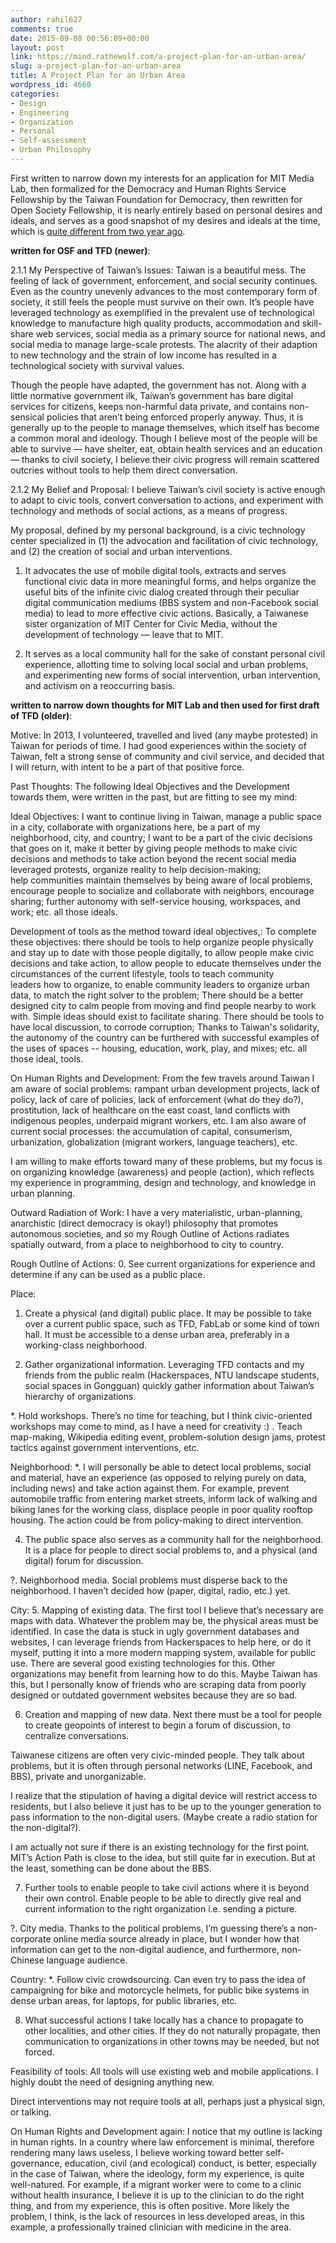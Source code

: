 ```yaml
---
author: rahil627
comments: true
date: 2015-09-08 00:56:09+00:00
layout: post
link: https://mind.rathewolf.com/a-project-plan-for-an-urban-area/
slug: a-project-plan-for-an-urban-area
title: A Project Plan for an Urban Area
wordpress_id: 4660
categories:
- Design
- Engineering
- Organization
- Personal
- Self-assessment
- Urban Philosophy
---
```


First written to narrow down my interests for an application for MIT Media Lab, then formalized for the Democracy and Human Rights Service Fellowship by the Taiwan Foundation for Democracy, then rewritten for Open Society Fellowship, it is nearly entirely based on personal desires and ideals, and serves as a good snapshot of my desires and ideals at the time, which is [quite different from two year ago](https://mind.rathewolf.com/a-personal-statement-for-design-and-technology).

**written for OSF and TFD (newer)**:

2.1.1 My Perspective of Taiwan’s Issues:
Taiwan is a beautiful mess. The feeling of lack of government, enforcement, and social security continues. Even as the country unevenly advances to the most contemporary form of society, it still feels the people must survive on their own. It’s people have leveraged technology as exemplified in the prevalent use of technological knowledge to manufacture high quality products, accommodation and skill-share web services, social media as a primary source for national news, and social media to manage large-scale protests. The alacrity of their adaption to new technology and the strain of low income has resulted in a technological society with survival values.

Though the people have adapted, the government has not. Along with a little normative government ilk, Taiwan’s government has bare digital services for citizens, keeps non-harmful data private, and contains non-sensical policies that aren’t being enforced properly anyway. Thus, it is generally up to the people to manage themselves, which itself has become a common moral and ideology. Though I believe most of the people will be able to survive — have shelter, eat, obtain health services and an education — thanks to civil society, I believe their civic progress will remain scattered outcries without tools to help them direct conversation.

2.1.2 My Belief and Proposal:
I believe Taiwan’s civil society is active enough to adapt to civic tools, convert conversation to actions, and experiment with technology and methods of social actions, as a means of progress.

My proposal, defined by my personal background, is a civic technology center specialized in (1) the advocation and facilitation of civic technology, and (2) the creation of social and urban interventions.

1. It advocates the use of mobile digital tools, extracts and serves functional civic data in more meaningful forms, and helps organize the useful bits of the infinite civic dialog created through their peculiar digital communication mediums (BBS system and non-Facebook social media) to lead to more effective civic actions. Basically, a Taiwanese sister organization of MIT Center for Civic Media, without the development of technology — leave that to MIT.

2. It serves as a local community hall for the sake of constant personal civil experience, allotting time to solving local social and urban problems, and experimenting new forms of social intervention, urban intervention, and activism on a reoccurring basis.


**written to narrow down thoughts for MIT Lab and then used for first draft of TFD (older)**:

Motive:
In 2013, I volunteered, travelled and lived (any maybe protested) in Taiwan for periods of time. I had good experiences within the society of Taiwan, felt a strong sense of community and civil service, and decided that I will return, with intent to be a part of that positive force.

Past Thoughts:
The following Ideal Objectives and the Development towards them, were written in the past, but are fitting to see my mind:

Ideal Objectives:
I want to continue living in Taiwan, manage a public space in a city, collaborate with organizations here, be a part of my neighborhood, city, and country; I want to be a part of the civic decisions that goes on it, make it better by giving people methods to make civic decisions and methods to take action beyond the recent social media leveraged protests, organize reality to help decision-making; help communities maintain themselves by being aware of local problems, encourage people to socialize and collaborate with neighbors, encourage sharing; further autonomy with self-service housing, workspaces, and work; etc. all those ideals.

Development of tools as the method toward ideal objectives,:
To complete these objectives: there should be tools to help organize people physically and stay up to date with those people digitally, to allow people make civic decisions and take action, to allow people to educate themselves under the circumstances of the current lifestyle, tools to teach community leaders how to organize, to enable community leaders to organize urban data, to match the right solver to the problem; There should be a better designed city to calm people from moving and find people nearby to work with. Simple ideas should exist to facilitate sharing. There should be tools to have local discussion, to corrode corruption; Thanks to Taiwan's solidarity, the autonomy of the country can be furthered with successful examples of the uses of spaces -- housing, education, work, play, and mixes; etc. all those ideal, tools.

On Human Rights and Development:
From the few travels around Taiwan I am aware of social problems: rampant urban development projects, lack of policy, lack of care of policies, lack of enforcement (what do they do?), prostitution, lack of healthcare on the east coast, land conflicts with indigenous peoples, underpaid migrant workers, etc. I am also aware of current social processes: the accumulation of capital, consumerism, urbanization, globalization (migrant workers, language teachers), etc.

I am willing to make efforts toward many of these problems, but my focus is on organizing knowledge (awareness) and people (action), which reflects my experience in programming, design and technology, and knowledge in urban planning.

Outward Radiation of Work:
I have a very materialistic, urban-planning, anarchistic (direct democracy is okay!) philosophy that promotes autonomous societies, and so my Rough Outline of Actions radiates spatially outward, from a place to neighborhood to city to country.

Rough Outline of Actions:
0. See current organizations for experience and determine if any can be used as a public place.

Place:
1. Create a physical (and digital) public place. It may be possible to take over a current public space, such as TFD, FabLab or some kind of town hall. It must be accessible to a dense urban area, preferably in a working-class neighborhood.

2. Gather organizational information. Leveraging TFD contacts and my friends from the public realm (Hackerspaces, NTU landscape students, social spaces in Gongguan) quickly gather information about Taiwan’s hierarchy of organizations.

*. Hold workshops. There’s no time for teaching, but I think civic-oriented workshops may come to mind, as I have a need for creativity :) . Teach map-making, Wikipedia editing event, problem-solution design jams, protest tactics against government interventions, etc.

Neighborhood:
*. I will personally be able to detect local problems, social and material, have an experience (as opposed to relying purely on data, including news) and take action against them. For example, prevent automobile traffic from entering market streets, inform lack of walking and biking lanes for the working class, displace people in poor quality rooftop housing. The action could be from policy-making to direct intervention.

4. The public space also serves as a community hall for the neighborhood. It is a place for people to direct social problems to, and a physical (and digital) forum for discussion.

?. Neighborhood media. Social problems must disperse back to the neighborhood. I haven’t decided how (paper, digital, radio, etc.) yet.

City:
5. Mapping of existing data. The first tool I believe that’s necessary are maps with data. Whatever the problem may be, the physical areas must be identified. In case the data is stuck in ugly government databases and websites, I can leverage friends from Hackerspaces to help here, or do it myself, putting it into a more modern mapping system, available for public use. There are several good existing technologies for this. Other organizations may benefit from learning how to do this. Maybe Taiwan has this, but I personally know of friends who are scraping data from poorly designed or outdated government websites because they are so bad.

6. Creation and mapping of new data. Next there must be a tool for people to create geopoints of interest to begin a forum of discussion, to centralize conversations.

Taiwanese citizens are often very civic-minded people. They talk about problems, but it is often through personal networks (LINE, Facebook, and BBS), private and unorganizable.

I realize that the stipulation of having a digital device will restrict access to residents, but I also believe it just has to be up to the younger generation to pass information to the non-digital users. (Maybe create a radio station for the non-digital?).

I am actually not sure if there is an existing technology for the first point. MIT’s Action Path is close to the idea, but still quite far in execution. But at the least, something can be done about the BBS.

7. Further tools to enable people to take civil actions where it is beyond their own control. Enable people to be able to directly give real and current information to the right organization i.e. sending a picture.

?. City media. Thanks to the political problems, I’m guessing there’s a non-corporate online media source already in place, but I wonder how that information can get to the non-digital audience, and furthermore, non-Chinese language audience.

Country:
*. Follow civic crowdsourcing. Can even try to pass the idea of campaigning for bike and motorcycle helmets, for public bike systems in dense urban areas, for laptops, for public libraries, etc.

8. What successful actions I take locally has a chance to propagate to other localities, and other cities. If they do not naturally propagate, then communication to organizations in other towns may be needed, but not forced.

Feasibility of tools:
All tools will use existing web and mobile applications. I highly doubt the need of designing anything new.

Direct interventions may not require tools at all, perhaps just a physical sign, or talking.

On Human Rights and Development again:
I notice that my outline is lacking in human rights. In a country where law enforcement is minimal, therefore rendering many laws useless, I believe working toward better self-governance, education, civil (and ecological) conduct, is better, especially in the case of Taiwan, where the ideology, form my experience, is quite well-natured. For example, if a migrant worker were to come to a clinic without health insurance, I believe it is up to the clinician to do the right thing, and from my experience, this is often positive. More likely the problem, I think, is the lack of resources in less developed areas, in this example, a professionally trained clinician with medicine in the area.
